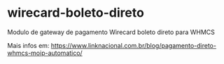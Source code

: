 # wirecard-boleto-direto
Modulo de gateway de pagamento Wirecard boleto direto para WHMCS 

Mais infos em:
https://www.linknacional.com.br/blog/pagamento-direto-whmcs-moip-automatico/
